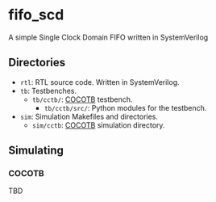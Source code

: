 # fifo_scd
A simple Single Clock Domain FIFO written in SystemVerilog

## Directories

* `rtl`: RTL source code. Written in SystemVerilog.
* `tb`: Testbenches.
  * `tb/cctb/`: [COCOTB](https://www.cocotb.org/) testbench.
    * `tb/cctb/src/`: Python modules for the testbench.
* `sim`: Simulation Makefiles and directories.
  * `sim/cctb`: [COCOTB](https://www.cocotb.org/) simulation directory.
 
## Simulating

### COCOTB
TBD
  

